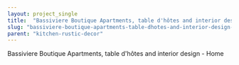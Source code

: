 ```yaml
---
layout: project_single
title:  "Bassiviere Boutique Apartments, table d'hôtes and interior design - Home"
slug: "bassiviere-boutique-apartments-table-dhotes-and-interior-design-home"
parent: "kitchen-rustic-decor"
---
```

Bassiviere Boutique Apartments, table d'hôtes and interior design - Home